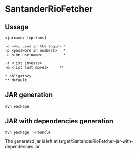 # SantanderRioFetcher

## Ussage

    <jarname> [options]
  
    -d <dni used in the login> *
    -p <password in numbers>   *
    -u <the username>          *
  
    -f <list invests>         
    -m <list last moves>     **
    
    * obligatory
    ** default

## JAR generation

    mvn package

## JAR with dependencies generation

    mvn package  -Pbundle

The generated jar is left at target/SantanderRioFetcher-jar-with-dependencies.jar
